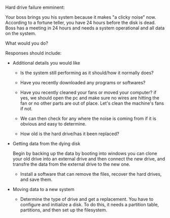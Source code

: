 Hard drive failure emminent:

Your boss brings you his system because it makes "a clicky noise" now.
According to a fortune teller, you have 24 hours before the disk is dead.
Boss has a meeting in 24 hours and needs a system operational and all data on the system.

What would you do?

Responses should include:
- Additional details you would like
  - Is the system still performing as it should/how it normally does? 
  - Have you recently downloaded any programs or softwares?
  - Have you recently cleaned your fans or moved your computer? if yes, we should open the pc and make sure no
    wires are hitting the fan or no other parts are out of place. Let's clean the machine's fans if not.
  - We can then check for any where the noise is coming from if it is obvious and easy 
    to determine.
    
  - How old is the hard drive/has it been replaced?
  
- Getting data from the dying disk

    Begin by backing up the data by booting into windows
    you can clone your old drive into an external drive and then connect the new drive, 
    and transfre the data from the external drive to the new one.
  - Install a software that can remove the files, recover the hard drives, and save them.



 
- Moving data to a new system
  - Determine the type of drive and get a replacement. You have to configure and initialize a 
    disk. To do this, it needs a partition table, partitions, and then set up the filesystem.
